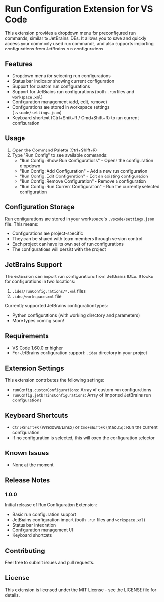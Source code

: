 # Run Configuration Extension for VS Code

This extension provides a dropdown menu for preconfigured run commands, similar to JetBrains IDEs. It allows you to save and quickly access your commonly used run commands, and also supports importing configurations from JetBrains run configurations.

## Features

- Dropdown menu for selecting run configurations
- Status bar indicator showing current configuration
- Support for custom run configurations
- Support for JetBrains run configurations (both `.run` files and `workspace.xml`)
- Configuration management (add, edit, remove)
- Configurations are stored in workspace settings (`.vscode/settings.json`)
- Keyboard shortcut (Ctrl+Shift+R / Cmd+Shift+R) to run current configuration

## Usage

1. Open the Command Palette (Ctrl+Shift+P)
2. Type "Run Config" to see available commands:
   - "Run Config: Show Run Configurations" - Opens the configuration dropdown
   - "Run Config: Add Configuration" - Add a new run configuration
   - "Run Config: Edit Configuration" - Edit an existing configuration
   - "Run Config: Remove Configuration" - Remove a configuration
   - "Run Config: Run Current Configuration" - Run the currently selected configuration

## Configuration Storage

Run configurations are stored in your workspace's `.vscode/settings.json` file. This means:

- Configurations are project-specific
- They can be shared with team members through version control
- Each project can have its own set of run configurations
- The configurations will persist with the project

## JetBrains Support

The extension can import run configurations from JetBrains IDEs. It looks for configurations in two locations:

1. `.idea/runConfigurations/*.xml` files
2. `.idea/workspace.xml` file

Currently supported JetBrains configuration types:

- Python configurations (with working directory and parameters)
- More types coming soon!

## Requirements

- VS Code 1.60.0 or higher
- For JetBrains configuration support: `.idea` directory in your project

## Extension Settings

This extension contributes the following settings:

- `runConfig.customConfigurations`: Array of custom run configurations
- `runConfig.jetbrainsConfigurations`: Array of imported JetBrains run configurations

## Keyboard Shortcuts

- `Ctrl+Shift+R` (Windows/Linux) or `Cmd+Shift+R` (macOS): Run the current configuration
- If no configuration is selected, this will open the configuration selector

## Known Issues

- None at the moment

## Release Notes

### 1.0.0

Initial release of Run Configuration Extension:

- Basic run configuration support
- JetBrains configuration import (both `.run` files and `workspace.xml`)
- Status bar integration
- Configuration management UI
- Keyboard shortcuts

## Contributing

Feel free to submit issues and pull requests.

## License

This extension is licensed under the MIT License - see the LICENSE file for details.
